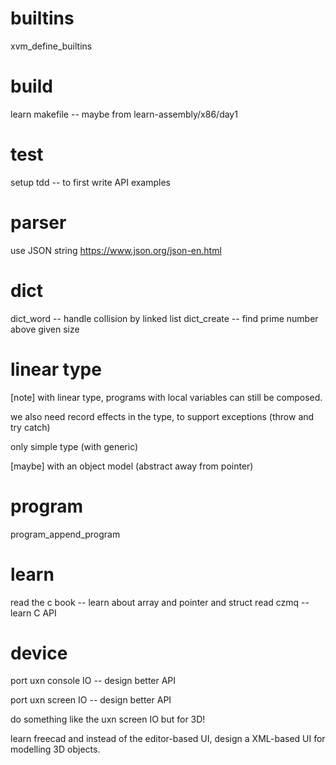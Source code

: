 # builtins

xvm_define_builtins

# build

learn makefile -- maybe from learn-assembly/x86/day1

# test

setup tdd -- to first write API examples

# parser

use JSON string https://www.json.org/json-en.html

# dict

dict_word -- handle collision by linked list
dict_create -- find prime number above given size

# linear type

[note] with linear type, programs with local variables can still be composed.

we also need record effects in the type, to support exceptions (throw and try catch)

only simple type (with generic)

[maybe] with an object model (abstract away from pointer)

# program

program_append_program

# learn

read the c book -- learn about array and pointer and struct
read czmq -- learn C API

# device

port uxn console IO -- design better API

port uxn screen IO -- design better API

do something like the uxn screen IO but for 3D!

learn freecad and instead of the editor-based UI,
design a XML-based UI for modelling 3D objects.
